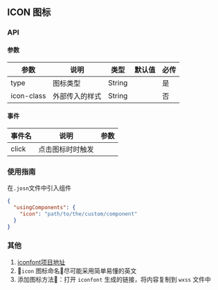 ## ICON 图标

### API

#### 参数
| 参数       | 说明      | 类型       | 默认值       | 必传      |
|-----------|-----------|-----------|-------------|-------------|
| type | 图标类型 | String | | 是 |
| icon-class | 外部传入的样式 | String | | 否 |

#### 事件
| 事件名       | 说明      | 参数       |
|-----------|-----------|-----------|
| click | 点击图标时时触发 | |

### 使用指南
在`.josn`文件中引入组件
```json
{
  "usingComponents": {
    "icon": "path/to/the/custom/component"
  }
}
```

### 其他
1. [iconfont项目地址](http://www.iconfont.cn/manage/index?manage_type=myprojects&projectId=672234)
2. `icon` 图标命名尽可能采用简单易懂的英文
3. 添加图标方法：打开 `iconfont` 生成的链接，将内容复制到 `wxss` 文件中